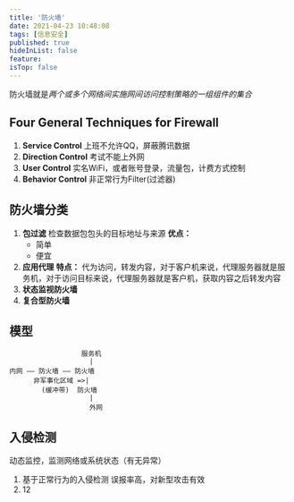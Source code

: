 ```yaml
---
title: '防火墙'
date: 2021-04-23 10:48:08
tags: [信息安全]
published: true
hideInList: false
feature: 
isTop: false
---
```


防火墙就是*两个或多个网络间实施网间访问控制策略的一组组件的集合*

<!--more-->

## Four General Techniques for Firewall

1. **Service Control**
    上班不允许QQ，屏蔽腾讯数据
2. **Direction Control**
    考试不能上外网
3. **User Control**
    实名WiFi，或者账号登录，流量包，计费方式控制
4. **Behavior Control**
    非正常行为Filter(过滤器)

## 防火墙分类

1. **包过滤**
    检查数据包包头的目标地址与来源
    **优点：**
    + 简单
    + 便宜
2. **应用代理**
    **特点：**
    代为访问，转发内容，对于客户机来说，代理服务器就是服务机，对于访问目标来说，代理服务器就是客户机，获取内容之后转发内容
3. **状态监视防火墙**
4. **复合型防火墙**

## 模型

                      服务机
                        |
    内网 —— 防火墙 —— 防火墙
          非军事化区域 =>|
            (缓冲带)  防火墙
                        |
                        外网

## 入侵检测

动态监控，监测网络或系统状态（有无异常）

1. 基于正常行为的入侵检测
    误报率高，对新型攻击有效
2. 12
